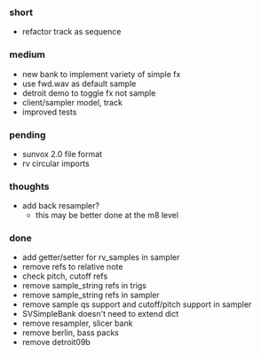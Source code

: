 ### short

- refactor track as sequence

### medium

- new bank to implement variety of simple fx
- use fwd.wav as default sample
- detroit demo to toggle fx not sample
- client/sampler model, track
- improved tests

### pending

- sunvox 2.0 file format
- rv circular imports

### thoughts

- add back resampler?
  - this may be better done at the m8 level

### done

- add getter/setter for rv_samples in sampler
- remove refs to relative note
- check pitch, cutoff refs
- remove sample_string refs in trigs
- remove sample_string refs in sampler
- remove sample qs support and cutoff/pitch support in sampler
- SVSimpleBank doesn't need to extend dict
- remove resampler, slicer bank
- remove berlin, bass packs
- remove detroit09b


